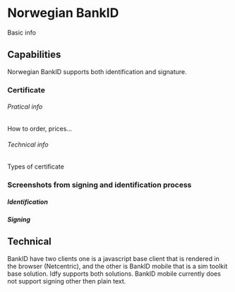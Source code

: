 # Norwegian BankID

Basic info



## Capabilities

Norwegian BankID supports both identification and signature. 

### Certificate

###### Pratical info

How to order, prices...

###### Technical info

Types of certificate



### Screenshots from signing and identification process

##### Identification

##### Signing



## Technical

BankID have two clients one is a javascript base client that is rendered in the browser \(Netcentric\), and the other is BankID mobile that is a sim toolkit base solution. Idfy supports both solutions. BankID mobile currently does not support signing other then plain text.





